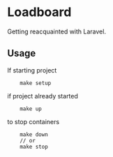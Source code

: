 # Loadboard

Getting reacquainted with Laravel.



## Usage

If starting project

```
	make setup
```

if project already started

```
	make up
```

to stop containers

```
	make down
	// or
	make stop
```

